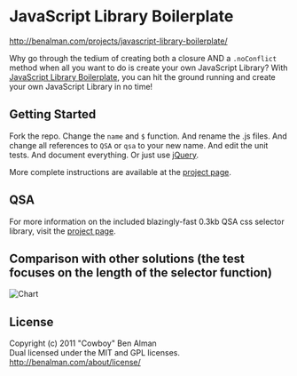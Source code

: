 # JavaScript Library Boilerplate

<http://benalman.com/projects/javascript-library-boilerplate/>

Why go through the tedium of creating both a closure AND a `.noConflict` method when all you want to do is create your own JavaScript Library? With [JavaScript Library Boilerplate][project], you can hit the ground running and create your own JavaScript Library in no time!

[project]: http://benalman.com/projects/javascript-library-boilerplate/

## Getting Started

Fork the repo. Change the `name` and `$` function. And rename the .js files. And change all references to `QSA` or `qsa` to your new name. And edit the unit tests. And document everything. Or just use [jQuery](http://jquery.com/).

More complete instructions are available at the [project page][project].

## QSA

For more information on the included blazingly-fast 0.3kb QSA css selector library, visit the [project page][project].

## Comparison with other solutions (the test focuses on the length of the selector function)
![Chart](https://github.com/bpierre/javascript-library-boilerplate/raw/master/chart.png)

## License

Copyright (c) 2011 "Cowboy" Ben Alman  
Dual licensed under the MIT and GPL licenses.  
http://benalman.com/about/license/
